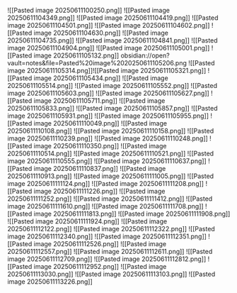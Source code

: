 ![[Pasted image 20250611100250.png]]
![[Pasted image 20250611104349.png]]
![[Pasted image 20250611104419.png]]
![[Pasted image 20250611104501.png]]
![[Pasted image 20250611104602.png]]
![[Pasted image 20250611104630.png]]
![[Pasted image 20250611104735.png]]
![[Pasted image 20250611104841.png]]
![[Pasted image 20250611104904.png]]
![[Pasted image 20250611105001.png]]
![[Pasted image 20250611105132.png]]
obsidian://open?vault=notes&file=Pasted%20image%2020250611105206.png
![[Pasted image 20250611105314.png]]![[Pasted image 20250611105321.png]]
![[Pasted image 20250611105434.png]]
![[Pasted image 20250611105514.png]]
![[Pasted image 20250611105552.png]]
![[Pasted image 20250611105603.png]]
![[Pasted image 20250611105627.png]]
![[Pasted image 20250611105711.png]]
![[Pasted image 20250611105833.png]]
![[Pasted image 20250611105857.png]]
![[Pasted image 20250611105931.png]]
![[Pasted image 20250611105955.png]]
![[Pasted image 20250611110049.png]]
![[Pasted image 20250611110108.png]]
![[Pasted image 20250611110158.png]]
![[Pasted image 20250611110239.png]]
![[Pasted image 20250611110248.png]]
![[Pasted image 20250611110350.png]]
![[Pasted image 20250611110514.png]]
![[Pasted image 20250611110521.png]]
![[Pasted image 20250611110555.png]]
![[Pasted image 20250611110637.png]]
![[Pasted image 20250611110837.png]]
![[Pasted image 20250611110913.png]]
![[Pasted image 20250611111005.png]]
![[Pasted image 20250611111124.png]]
![[Pasted image 20250611111208.png]]
![[Pasted image 20250611111226.png]]
![[Pasted image 20250611111252.png]]
![[Pasted image 20250611111412.png]]
![[Pasted image 20250611111610.png]]
![[Pasted image 20250611111708.png]]
![[Pasted image 20250611111813.png]]
![[Pasted image 20250611111908.png]]
![[Pasted image 20250611111924.png]]
![[Pasted image 20250611112122.png]]
![[Pasted image 20250611112322.png]]
![[Pasted image 20250611112340.png]]
![[Pasted image 20250611112351.png]]
![[Pasted image 20250611112526.png]]
![[Pasted image 20250611112557.png]]
![[Pasted image 20250611112611.png]]
![[Pasted image 20250611112709.png]]
![[Pasted image 20250611112812.png]]
![[Pasted image 20250611112952.png]]
![[Pasted image 20250611113030.png]]
![[Pasted image 20250611113103.png]]
![[Pasted image 20250611113226.png]]